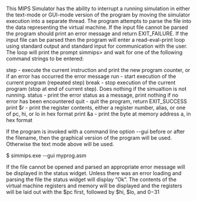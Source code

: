 This MIPS Simulator has the ability to interrupt a running simulation in either the text-mode or GUI-mode version of the program by moving the simulator execution into a separate thread. The program  attempts to parse the file into the data representing the virtual machine. If the input file cannot be parsed the program should print an error message and return EXIT_FAILURE. If the input file can be parsed then the program will enter a read-eval-print loop using standard output and standard input for communication with the user. The loop will print the prompt simmips> and wait for one of the following command strings to be entered:

step - execute the current instruction and print the new program counter, or if an error has occurred the error message
run - start execution of the current program (repeated step)
break - stop execution of the current program (stop at end of current step). Does nothing if the simualtion is not running.
status - print the error status as a message, print nothing if no error has been encountered
quit - quit the program, return EXIT_SUCCESS
print $r - print the register contents, either a register number, alias, or one of pc, hi, or lo in hex format
print &a - print the byte at memory address a, in hex format

If the program is invoked with a command line option --gui before or after the filename, then the graphical version of the program will be used. Otherwise the text mode above will be used.

$ simmips.exe --gui myprog.asm

If the file cannot be opened and parsed an appropriate error message will be displayed in the status widget. Unless there was an error loading and parsing the file the status widget will display “Ok”. The contents of the virtual machine registers and memory will be displayed and the registers will be laid out with the $pc first, followed by $hi, $lo, and $0-$31